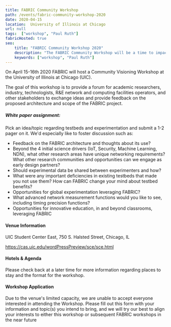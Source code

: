 ```yaml
---
title: FABRIC Community Workshop
path: /events/fabric-community-workshop-2020
date: 2020-04-15
location:  University of Illinois at Chicago
url: null
tags:  ["workshop", "Paul Ruth"] 
fabricHosted: true
seo:
    title: "FABRIC Community Workshop 2020"
    description: "The FABRIC Community Workshop will be a time to impact the future of FABRIC."
    keywords: ["workshop", "Paul Ruth"]
---
```


On April 15-16th 2020 FABRIC will host a Community Visioning Workshop at the University of Illinois at Chicago (UIC).

The goal of this workshop is to provide a forum for academic researchers, industry, technologists, R&E network and computing facilities operators, and other stakeholders to exchange ideas and provide feedback on the proposed architecture and scope of the FABRIC project.

##### White paper assignment:

Pick an idea/topic regarding testbeds and experimentation and submit a 1-2 pager on it. We'd especially like to foster discussion such as:

- Feedback on the FABRIC architecture and thoughts about its use?
- Beyond the 4 initial science drivers (IoT, Security, Machine Learning, NDN), what other research areas have unique networking requirements? What other research communities and opportunities can we engage as early design partners?
- Should experimental data be shared between experimenters and how?
- What were any important deficiencies in existing testbeds that made you not use them? How can FABRIC change your mind about testbed benefits?
- Opportunities for global experimentation leveraging FABRIC?
- What advanced network measurement functions would you like to see, including timing precision functions?
- Opportunities for innovative education, in and beyond classrooms, leveraging FABRIC

#### Venue Information

UIC Student Center East, 750 S. Halsted Street, Chicago, IL

https://cas.uic.edu/wordPressPreview/sce/sce.html

#### Hotels & Agenda

Please check back at a later time for more information regarding places to stay and the format for the workshop.

#### Workshop Application

Due to the venue's limited capacity, we are unable to accept everyone interested in attending the Workshop. Please fill out this form with your information and topic(s) you intend to bring, and we will try our best to align your interests to either this workshop or subsequent FABRIC workshops in the near future
